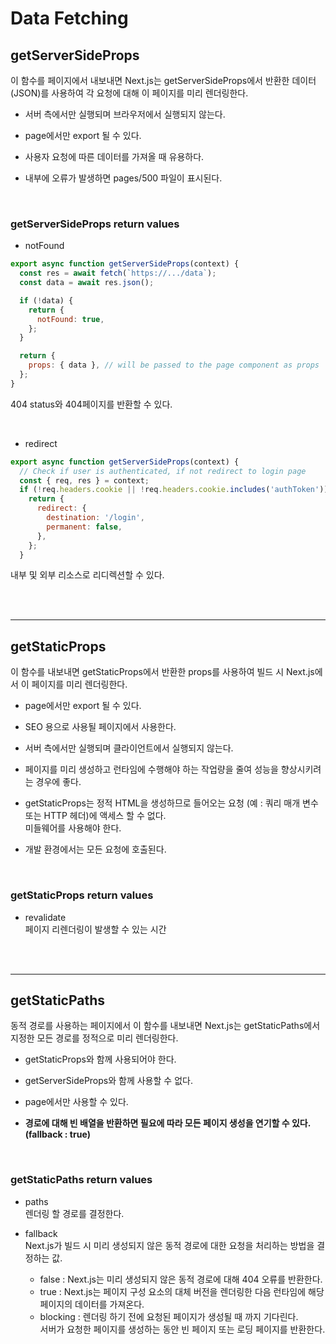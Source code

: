 # Data Fetching

## getServerSideProps

이 함수를 페이지에서 내보내면 Next.js는 getServerSideProps에서 반환한 데이터(JSON)를 사용하여 각 요청에 대해 이 페이지를 미리 렌더링한다.

- 서버 측에서만 실행되며 브라우저에서 실행되지 않는다.

- page에서만 export 될 수 있다.

- 사용자 요청에 따른 데이터를 가져올 때 유용하다.

- 내부에 오류가 발생하면 pages/500 파일이 표시된다.

</br>

### getServerSideProps return values

- notFound

```js
export async function getServerSideProps(context) {
  const res = await fetch(`https://.../data`);
  const data = await res.json();

  if (!data) {
    return {
      notFound: true,
    };
  }

  return {
    props: { data }, // will be passed to the page component as props
  };
}
```

404 status와 404페이지를 반환할 수 있다.

</br>

- redirect

```js
export async function getServerSideProps(context) {
  // Check if user is authenticated, if not redirect to login page
  const { req, res } = context;
  if (!req.headers.cookie || !req.headers.cookie.includes('authToken')) {
    return {
      redirect: {
        destination: '/login',
        permanent: false,
      },
    };
  }
```

내부 및 외부 리소스로 리디렉션할 수 있다.

</br>
</br>

---

## getStaticProps

이 함수를 내보내면 getStaticProps에서 반환한 props를 사용하여 빌드 시 Next.js에서 이 페이지를 미리 렌더링한다.

- page에서만 export 될 수 있다.

- SEO 용으로 사용될 페이지에서 사용한다.

- 서버 측에서만 실행되며 클라이언트에서 실행되지 않는다.

- 페이지를 미리 생성하고 런타임에 수행해야 하는 작업량을 줄여 성능을 향상시키려는 경우에 좋다.

- getStaticProps는 정적 HTML을 생성하므로 들어오는 요청 (예 : 쿼리 매개 변수 또는 HTTP 헤더)에 액세스 할 수 없다.  
  미들웨어를 사용해야 한다.

- 개발 환경에서는 모든 요청에 호출된다.

</br>

### getStaticProps return values

- revalidate  
  페이지 리렌더링이 발생할 수 있는 시간

</br>
</br>

---

## getStaticPaths

동적 경로를 사용하는 페이지에서 이 함수를 내보내면 Next.js는 getStaticPaths에서 지정한 모든 경로를 정적으로 미리 렌더링한다.

- getStaticProps와 함께 사용되어야 한다.

- getServerSideProps와 함께 사용할 수 없다.

- page에서만 사용할 수 있다.

- **경로에 대해 빈 배열을 반환하면 필요에 따라 모든 페이지 생성을 연기할 수 있다.(fallback : true)**

</br>

### getStaticPaths return values

- paths  
  렌더링 할 경로를 결정한다.

- fallback  
  Next.js가 빌드 시 미리 생성되지 않은 동적 경로에 대한 요청을 처리하는 방법을 결정하는 값.
  - false : Next.js는 미리 생성되지 않은 동적 경로에 대해 404 오류를 반환한다.
  - true : Next.js는 페이지 구성 요소의 대체 버전을 렌더링한 다음 런타임에 해당 페이지의 데이터를 가져온다.
  - blocking : 렌더링 하기 전에 요청된 페이지가 생성될 때 까지 기다린다.  
    서버가 요청한 페이지를 생성하는 동안 빈 페이지 또는 로딩 페이지를 반환한다.
